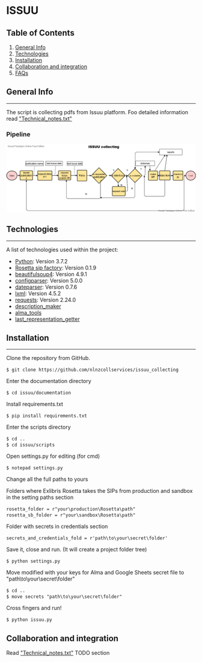 # ISSUU
## Table of Contents
1. [General Info](#general-info)
2. [Technologies](#technologies)
3. [Installation](#installation)
4. [Collaboration and integration](#collaboration-and-integration)
5. [FAQs](#faqs)
## General Info
***
The script is collecting pdfs from Issuu platform. Foo detailed information read ["Technical_notes.txt"](https://github.com/nlnzcollservices/Issuu/blob/main/documentation/technical_notes.txt)
### Pipeline
![Issuu](/documentation/Issuu.png)
## Technologies
***
A list of technologies used within the project:
* [Python](https://www.python.org/downloads/release/python-370/): Version  3.7.2 
* [Rosetta sip factory](https://github.com/NLNZDigitalPreservation/rosetta_sip_factory): Version 0.1.9
* [beautifulsoup4](https://https://www.crummy.com/software/BeautifulSoup/bs4/doc/): Version 4.9.1
* [configparser](https://docs.python.org/3/library/configparser.html): Version 5.0.0
* [dateparser](https://pypi.org/project/dateparser/): Version 0.7.6
* [lxml](https://pypi.org/project/lxml/): Version 4.5.2
* [requests](https://pypi.org/project/requests/): Version 2.24.0
* [description_maker](https://github.com/nlnzcollservices/bulk_item_ingester/tree/master/tools/description_maker.py)
* [alma_tools](https://github.com/nlnzcollservices/Alma-tools/alma_tools_v2.py)
* [last_representation_getter](https://github.com/nlnzcollservices/last_representation_getter/last_representation_getter.py)
## Installation
***

Clone the repository from GitHub. 
```
$ git clone https://github.com/nlnzcollservices/issuu_collecting
```
Enter the documentation directory
```
$ cd issuu/documentation
```
Install requirements.txt
```
$ pip install requirements.txt
```
Enter the scripts directory
```
$ cd ..
$ cd issuu/scripts
```
Open settings.py for editing (for cmd)
```
$ notepad settings.py
```
Change all the full paths to yours

Folders where Exlibris Rosetta takes the SIPs from production and sandbox in the setting paths section
```
rosetta_folder = r"your\production\Rosetta\path"
rosetta_sb_folder = r"your\sandbox\Rosetta\path"
```
Folder with secrets in credentials section
```
secrets_and_credentials_fold = r'path\to\your\secret\folder'
```
Save it, close and run. (It will create a project folder tree)
```
$ python settings.py
```
Move modified with your keys for Alma and Google Sheets secret file to  "path\to\your\secret\folder"
```
$ cd ..
$ move secrets "path\to\your\secret\folder"

```

Cross fingers and run!
```
$ python issuu.py
```
## Collaboration and integration

Read ["Technical_notes.txt"](/documentation/Technical_notes.txt) TODO section
